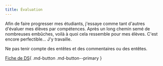 ```yaml
---
title: Évaluation
---
```


Afin de faire progresser mes étudiants, j'essaye comme tant d'autres d'évaluer mes élèves par compétences. 
Après un long chemin semé de nombreuses embûches, voilà à quoi cela ressemble pour mes élèves. 
C'est encore perfectible... J'y travaille.

Ne pas tenir compte des entêtes et des commentaires ou des entêtes. 

[Fiche de DS](FicheDS.pdf){ .md-button .md-button--primary }

